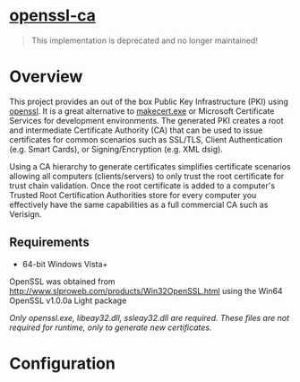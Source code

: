 # [openssl-ca](https://github.com/jankyco/openssl-ca)

> This implementation is deprecated and no longer maintained!

# Overview
This project provides an out of the box Public Key Infrastructure (PKI) using [openssl](http://openssl.org/).  It is a great alternative to [makecert.exe](http://msdn.microsoft.com/en-US/library/bfsktky3(v=VS.80).aspx) or Microsoft Certificate Services for development environments.  The generated PKI creates a root and intermediate Certificate Authority (CA) that can be used to issue certificates for common scenarios such as SSL/TLS, Client Authentication (e.g. Smart Cards), or Signing/Encryption (e.g. XML dsig).

Using a CA hierarchy to generate certificates simplifies certificate scenarios allowing all computers (clients/servers) to only trust the root certificate for trust chain validation.   Once the root certificate is added to a computer's Trusted Root Certification Authorities store for every computer you effectively have the same capabilities as a full commercial CA such as Verisign.

## Requirements
- 64-bit Windows Vista+

OpenSSL was obtained from http://www.slproweb.com/products/Win32OpenSSL.html using the Win64 OpenSSL v1.0.0a Light package

_Only openssl.exe, libeay32.dll, ssleay32.dll are required.  These files are not required for runtime, only to generate new certificates._

# Configuration
Most configuration can be customized by editing the openssl config file [jankyco_openssl.cfg].

It is recommend you change the following default distinguished name (DN) values for certificates
<pre>
[ req_distinguished_name ]
organizationalUnitName = WebDev
organizationName = JankyCo
localityName = San Francisco
stateOrProvinceName = California
countryName = US
</pre>

# Stores

## /certs
This folder contains certificates issued by the CA.  The Intermediate CA certificate is signed by the Root CA while all new certificates are signed by the Intermediate CA.

Issued Certificates are available in the following formats:

- PKCS#7 Format Public Key Certificate (.crt)
- OpenSSL PEM Format Public Key Certificate (.pem)
- PKCS#12 Format Public + Private Key Certificate (.pfx)

*Note* If you don't assign an export password when generating a certificate, the .pfx will have no protection of the private key.

## /private
Private key used to generate a certificate signing request (CSR).

## /crl
Revoked certificates are published to this folder and are available as a Certificate Revocation List.

## database
Internal file-based database used for tracking serial numbers and issuing certificates for Certificate Authorities.  If this folder is removed, all previously issued certificates cannot be revoked. *Do Not Touch, You Break You Buy!*

# PKI Setup

The default setup creates 1 root authority and 1 intermediate or issuing authority.  Only the Intermediate CA is issued by the Root CA.  All other certificates are to be issued by the Intermediate CA.

1. Open a command prompt on change path to root of repository
2. Run *OneTimeCreateCA.bat* and generate a Root Certificate Authority when prompted
3. Run *OneTimeCreateCA.bat* and generate an Intermediate Certificate Authority when prompted

The resulting certificates and
private keys can be found in the /certs and /private subfolders.  *DO NOT REPLACE* these files or rerun the OneTimeCreateCA.bat script.  It will invalidate all issued certificates.  As the name implies, this is a **ONE TIME** operation

## Certificate Revocation List

The default configuration stamps URLs into issued certificates for revocation checking.  These are not changeable once a certificate is issued.  The default value is defined in **CertEnv.bat**.  If you intend on having more than 1 node in your environment change these values to something other than localhost **BEFORE** create the CA environment.

<pre>
set CrlUrl=http://localhost:19840/crl
set AiaUrl=http://localhost:19840/certs
</pre>

# Trust CA
Once the CA is created, you need to trust the CA.  From and Administrator command prompt, run the **TrustRootCerts.bat** file.  This root certificate chain is found in certs\ca_chain.p7b.

**Note** *This step should be performed on every node in your development environment (client & server).*

# Issue Certificate

1. Open a command prompt on change path to root of repository
2. Run *CreateCert.bat*

The Menu will ask you why type of Certificate you want to create.

- Client Authentication (Use this for SmartCards or SSL/TLS Clients such as Browsers)
- Server Authentication (Use this for SSL/TLS Servers)
- Invalid (Expired)

##Client Authentication Templates

These templates are defined in the the openssl config file [jankyco_openssl.cfg].

###All Purpose Client
- Secure Email EKU
- Client Authentication EKU
- Smart Card Logon EKU
- Principal Name Subject Alternative Name
- Email Subject Alternative Name

###Email Client
- Secure Email EKU
- Client Authentication EKU
- Email Subject Alternative Name

###Expired Client
- Client Authentication EKU
*Certificate is not valid and is expired*

###Revoked Client
- Secure Email EKU
- Client Authentication EKU
- Smart Card Logon EKU
- Principal Name Subject Alternative Name
- Email Subject Alternative Name
*Certificate Serial is published in CRL as revoked*

###Simple Subject Client
- Client Authentication EKU

###SmartCard Client
- Client Authentication EKU
- Smart Card Logon EKU
- Principal Name Subject Alternative Name

## CRL Server
By default issued certificates specify a CRL distribution point over HTTP.  If revocation checking is enabled in your environment you need to host the CRL on the specified URL.

If you have IISExpress installed, you can run the *CrlServer.bat* to spin up an IIS instance.  Otherwise you need to host the CRLs yourself.



